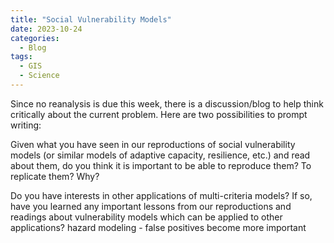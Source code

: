 ```yaml
---
title: "Social Vulnerability Models"
date: 2023-10-24
categories:
  - Blog
tags:
  - GIS
  - Science
---
```



Since no reanalysis is due this week, there is a discussion/blog to help think critically about the current problem. Here are two possibilities to prompt writing:

Given what you have seen in our reproductions of social vulnerability models (or similar models of adaptive capacity, resilience, etc.) and read about them, do you think it is important to be able to reproduce them? To replicate them? Why?

Do you have interests in other applications of multi-criteria models? If so, have you learned any important lessons from our reproductions and readings about vulnerability models which can be applied to other applications?
    hazard modeling - false positives become more important